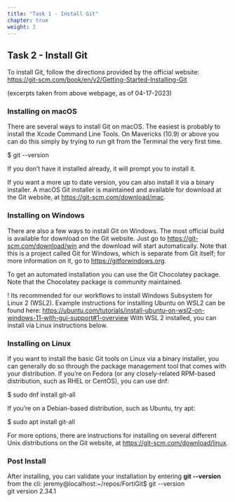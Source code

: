 ```yaml
---
title: "Task 1 - Install Git"
chapter: true
weight: 3
---
```


## Task 2 - Install Git 

To install Git, follow the directions provided by the official website: 
https://git-scm.com/book/en/v2/Getting-Started-Installing-Git

(excerpts taken from above webpage, as of 04-17-2023)

### Installing on macOS

There are several ways to install Git on macOS. The easiest is probably to install the Xcode Command Line Tools. On Mavericks (10.9) or above you can do this simply by trying to run git from the Terminal the very first time.

$ git --version

If you don’t have it installed already, it will prompt you to install it.

If you want a more up to date version, you can also install it via a binary installer. A macOS Git installer is maintained and available for download at the Git website, at https://git-scm.com/download/mac.

### Installing on Windows

There are also a few ways to install Git on Windows. The most official build is available for download on the Git website. Just go to https://git-scm.com/download/win and the download will start automatically. Note that this is a project called Git for Windows, which is separate from Git itself; for more information on it, go to https://gitforwindows.org.

To get an automated installation you can use the Git Chocolatey package. Note that the Chocolatey package is community maintained.

! Its recommended for our workflows to install Windows Subsystem for Linux 2 (WSL2). Example instructions for installing Ubuntu on WSL2 can be found here:
https://ubuntu.com/tutorials/install-ubuntu-on-wsl2-on-windows-11-with-gui-support#1-overview
With WSL 2 installed, you can install via Linux instructions below.

### Installing on Linux

If you want to install the basic Git tools on Linux via a binary installer, you can generally do so through the package management tool that comes with your distribution. If you’re on Fedora (or any closely-related RPM-based distribution, such as RHEL or CentOS), you can use dnf:

$ sudo dnf install git-all

If you’re on a Debian-based distribution, such as Ubuntu, try apt:

$ sudo apt install git-all

For more options, there are instructions for installing on several different Unix distributions on the Git website, at https://git-scm.com/download/linux.


### Post Install

After installing, you can validate your installation by entering **git --version** from the cli:
    jeremy@localhost:~/repos/FortiGit$ git --version    
    git version 2.34.1
